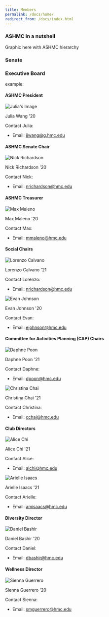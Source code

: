 ```yaml
---
title: Members
permalink: /docs/home/
redirect_from: /docs/index.html
---
```


### ASHMC in a nutshell

Graphic here with ASHMC hierarchy

### Senate

### Executive Board


example:

#### ASHMC President

![Julia's Image](/Users/nickrichardson/Desktop/Site/Site/_includes/img/JuliaWang.jpg)

Julia Wang '20

Contact Julia:
  * Email: jjwang@g.hmc.edu


#### ASHMC Senate Chair

![Nick Richardson](MemberPics/F18/placeholder.png)

Nick Richardson '20

Contact Nick:
  * Email: nrichardson@hmc.edu
  
#### ASHMC Treasurer

![Max Maleno](MemberPics/F18/placeholder.png)

Max Maleno '20

Contact Max:
  * Email: mmaleno@hmc.edu
  
#### Social Chairs

![Lorenzo Calvano](MemberPics/F18/placeholder.png)

Lorenzo Calvano '21

Contact Lorenzo:
  * Email: nrichardson@hmc.edu
  
![Evan Johnson](MemberPics/F18/placeholder.png)

Evan Johnson '20

Contact Evan:
  * Email: ejohnson@hmc.edu

#### Committee for Activities Planning (CAP) Chairs

![Daphne Poon](MemberPics/F18/placeholder.png)

Daphne Poon '21

Contact Daphne:
  * Email: dpoon@hmc.edu
  
![Christina Chai](MemberPics/F18/placeholder.png)

Christina Chai '21

Contact Christina:
  * Email: cchai@hmc.edu

#### Club Directors

![Alice Chi](MemberPics/F18/placeholder.png)

Alice Chi '21

Contact Alice:
  * Email: alchi@hmc.edu
  
![Arielle Isaacs](MemberPics/F18/placeholder.png)

Arielle Isaacs '21

Contact Arielle:
  * Email: amisaacs@hmc.edu
  
#### Diversity Director

![Daniel Bashir](MemberPics/F18/placeholder.png)

Daniel Bashir '20

Contact Daniel:
  * Email: dbashir@hmc.edu

#### Wellness Director

![Sienna Guerrero](MemberPics/F18/placeholder.png)

Sienna Guerrero '20

Contact Sienna:
  * Email: smguerrero@hmc.edu
